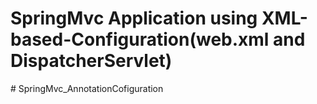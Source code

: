 # SpringMvc Application using XML-based-Configuration(web.xml and DispatcherServlet)
#   S p r i n g M v c _ A n n o t a t i o n C o f i g u r a t i o n  
 